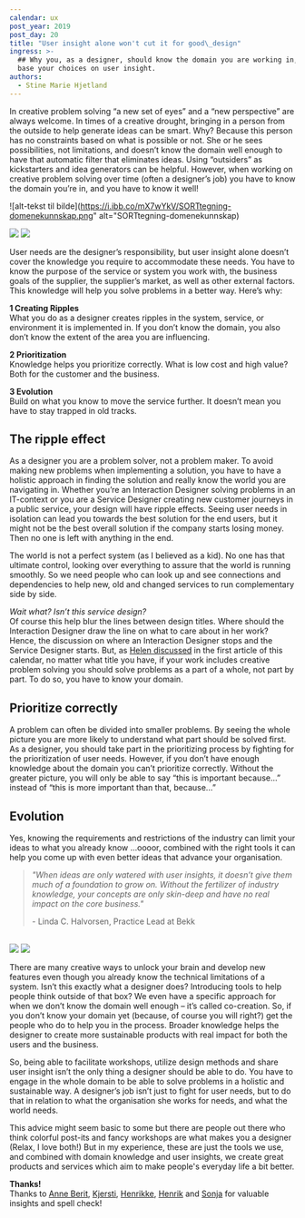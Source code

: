 ```yaml
---
calendar: ux
post_year: 2019
post_day: 20
title: "User insight alone won't cut it for good\_design"
ingress: >-
  ## Why you, as a designer, should know the domain you are working in, not just
  base your choices on user insight.
authors:
  - Stine Marie Hjetland
---
```

In creative problem solving “a new set of eyes” and a “new perspective” are always welcome. In times of a creative drought, bringing in a person from the outside to help generate ideas can be smart. Why? Because this person has no constraints based on what is possible or not. She or he sees possibilities, not limitations, and doesn’t know the domain well enough to have that automatic filter that eliminates ideas. Using “outsiders” as kickstarters and idea generators can be helpful. However, when working on creative problem solving over time (often a designer’s job) you have to know the domain you’re in, and you have to know it well! 

![alt-tekst til bilde](https://i.ibb.co/mX7wYkV/SORTtegning-domenekunnskap.png" alt="SORTtegning-domenekunnskap)

<img class="light-theme-image" src="https://i.ibb.co/kJM7HBG/SORTtegning-domenekunnskap.png" />
<img class="dark-theme-image" src="https://i.ibb.co/mhvYQC9/HVITtegning-domenekunnskap.png" />


User needs are the designer’s responsibility, but user insight alone doesn’t cover the knowledge you require to accommodate these needs. You have to know the purpose of the service or system you work with, the business goals of the supplier, the supplier’s market, as well as other external factors. This knowledge will help you solve problems in a better way. Here’s why:

**1 Creating Ripples**\
What you do as a designer creates ripples in the system, service, or environment it is implemented in. If you don’t know the domain, you also don’t know the extent of the area you are influencing.

**2 Prioritization**\
Knowledge helps you prioritize correctly. What is low cost and high value? Both for the customer and the business.

**3 Evolution**\
Build on what you know to move the service further. It doesn’t mean you have to stay trapped in old tracks. 

## The ripple effect

As a designer you are a problem solver, not a problem maker. To avoid making new problems when implementing a solution, you have to have a holistic approach in finding the solution and really know the world you are navigating in. Whether you’re an Interaction Designer solving problems in an IT-context or you are a Service Designer creating new customer journeys in a public service, your design will have ripple effects. Seeing user needs in isolation can lead you towards the best solution for the end users, but it might not be the best overall solution if the company starts losing money. Then no one is left with anything in the end. 

The world is not a perfect system (as I believed as a kid). No one has that ultimate control, looking over everything to assure that the world is running smoothly. So we need people who can look up and see connections and dependencies to help new, old and changed services to run complementary side by side.

_Wait what? Isn’t this service design?_\
Of course this help blur the lines between design titles. Where should the Interaction Designer draw the line on what to care about in her work? Hence, the discussion on where an Interaction Designer stops and the Service Designer starts. But, as [Helen discussed](https://ux.christmas/2019/1) in the first article of this calendar, no matter what title you have, if your work includes creative problem solving you should solve problems as a part of a whole, not part by part. To do so, you have to know your domain.

## Prioritize correctly

A problem can often be divided into smaller problems. By seeing the whole picture you are more likely to understand what part should be solved first. As a designer, you should take part in the prioritizing process by fighting for the prioritization of user needs. However, if you don’t have enough knowledge about the domain you can’t prioritize correctly. Without the greater picture, you will only be able to say “this is important because...” instead of “this is more important than that, because…” 

## Evolution

Yes, knowing the requirements and restrictions of the industry can limit your ideas to what you already know ...oooor, combined with the right tools it can help you come up with even better ideas that advance your organisation.
<br />
> _"When ideas are only watered with user insights, it doesn’t give them much of a foundation to grow on. Without the fertilizer of industry knowledge, your concepts are only skin-deep and have no real impact on the core business."_ 
>
> \- Linda C. Halvorsen, Practice Lead at Bekk
<br />

<img class="light-theme-image" src="https://i.ibb.co/z7qv05Q/SORTwater-Insight.png" />
<img class="dark-theme-image" src="https://i.ibb.co/qRr7CZ7/HVITwater-Insight.png" />

There are many creative ways to unlock your brain and develop new features even though you already know the technical limitations of a system. Isn’t this exactly what a designer does? Introducing tools to help people think outside of that box? We even have a specific approach for when we don’t know the domain well enough – it’s called co-creation. So, if you don’t know your domain yet (because, of course you will right?) get the people who do to help you in the process. Broader knowledge helps the designer to create more sustainable products with real impact for both the users and the business.  

So, being able to facilitate workshops, utilize design methods and share user insight isn’t the only thing a designer should be able to do. You have to engage in the whole domain to be able to solve problems in a holistic and sustainable way. A designer’s job isn’t just to fight for user needs, but to do that in relation to what the organisation she works for needs, and what the world needs. 

This advice might seem basic to some but there are people out there who think colorful post-its and fancy workshops are what makes you a designer (Relax, I love both!) But in my experience, these are just the tools we use, and combined with domain knowledge and user insights, we create great products and services which aim to make people's everyday life a bit better.

**Thanks!**\
Thanks to [Anne Berit](https://medium.com/@anneberitbjering), [Kjersti](https://medium.com/@kjerstibarstadstrand), [Henrikke](https://medium.com/@henrikke.haugan), [Henrik](henrik.sivertsgard@bekk.no) and [Sonja](https://uxdesign.cc/@kaeuph) for valuable insights and spell check!
